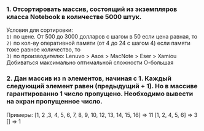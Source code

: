 ### 1. Отсортировать массив, состоящий из экземпляров класса Notebook в количестве 5000 штук.
Условия для сортировки:  
`1)` по цене. От 500 до 3000 долларов с шагом в 50
если цена равная, то  
`2)` по кол-ву оперативной памяти (от 4 до 24 с шагом 4)
если памяти тоже равное количество, то  
`3)` по производителю:
Lenuvo > Asos > MacNote > Eser > Xamiou
Добиваться максимально оптимальной сложности О-большая

### 2. Дан массив из n элементов, начиная с 1. Каждый следующий элемент равен (предыдущий + 1). Но в массиве гарантированно 1 число пропущено. Необходимо вывести на экран пропущенное число.
Примеры:
[1, 2 ,3, 4, 5, 6, 7, 8, 9, 10, 12, 13, 14, 15, 16] => 11
[1, 2, 4, 5, 6] => 3
[] => 1